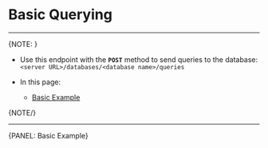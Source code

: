 ﻿# Basic Querying

---

{NOTE: }

* Use this endpoint with the **`POST`** method to send queries to the database:
`<server URL>/databases/<database name>/queries`

* In this page:  
  * [Basic Example]()

{NOTE/}

---

{PANEL: Basic Example}


